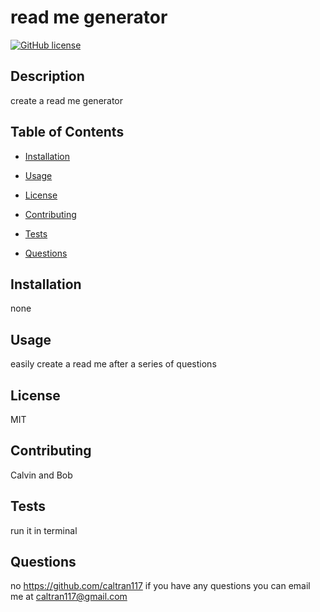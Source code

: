 
# read me generator

[![GitHub license](https://img.shields.io/badge/license-MIT-blue.svg)](https://github.com/caltran117/readme-generator)


## Description

create a read me generator
## Table of Contents 

* [Installation](#installation)

* [Usage](#usage)

* [License](#license)

* [Contributing](#contributing)

* [Tests](#tests)

* [Questions](#questions)

## Installation
none

## Usage
easily create a read me after a series of questions

## License
MIT

## Contributing
Calvin and Bob

## Tests
run it in terminal

## Questions
no
https://github.com/caltran117
if you have any questions you can email me at caltran117@gmail.com
